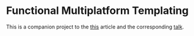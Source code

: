 # Functional Multiplatform Templating

This is a companion project to the [this](https://the-cogitator.com/posts/blog/2020/07/21/functional-templating-with-kotlin.html) article and the corresponding [talk](https://adam-arold.github.io/presentations/functional-templating-with-kotlin.html#1).
